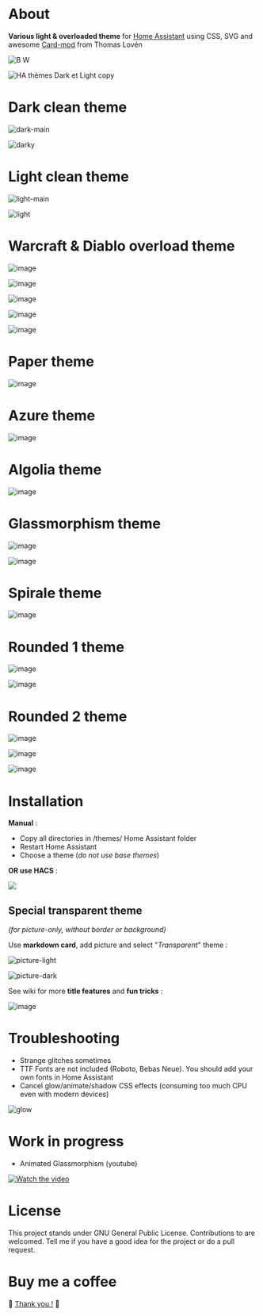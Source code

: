﻿﻿
<h1>About</h1>

<b>Various light & overloaded theme</b> for <a href="https://www.home-assistant.io/">Home Assistant</a> using CSS, SVG and awesome <a href="https://github.com/thomasloven/lovelace-card-mod">Card-mod</a> from Thomas Lovén

![B   W](https://github.com/Krakoukas73/ha-dark-light/assets/54374596/058d1dde-a932-4b28-81a4-61eccd8886c6)

![HA thèmes Dark et Light copy](https://github.com/Krakoukas73/home-assistant-dark-light-theme/assets/54374596/b437a34b-d784-4520-90be-8a67946a5cb5)


<h1>Dark clean theme</h1>

![dark-main](https://github.com/Krakoukas73/ha-dark-light/assets/54374596/5e753fad-43ba-4f17-9c52-ce8ac6e43185)

![darky](https://github.com/Krakoukas73/ha-dark-light/assets/54374596/df247a86-2fcd-4acf-8599-64f0e69186f0)


<h1>Light clean theme</h1>

![light-main](https://github.com/Krakoukas73/ha-dark-light/assets/54374596/2fec465a-5622-470b-b730-8564f7ad7637)

![light](https://github.com/Krakoukas73/home-assistant-dark-light-theme/assets/54374596/804dbea8-0226-4629-9f52-9c1c5b849b02)


<h1>Warcraft & Diablo overload theme</h1>

![image](https://github.com/user-attachments/assets/b127544d-bdd2-4184-97ba-8c0a339829ef)

![image](https://github.com/user-attachments/assets/c9334aaf-cee2-4428-8130-1d611947f89b)

![image](https://github.com/user-attachments/assets/6879bcd0-80d6-487c-b980-2aa194d93d4c)

![image](https://github.com/user-attachments/assets/b4289c41-7878-4060-a73d-e026542f1881)

![image](https://github.com/user-attachments/assets/7f268687-df1a-406c-bace-4c4a679ce0e0)



<h1>Paper theme</h1>

![image](https://github.com/Krakoukas73/home-assistant-dark-light-theme/assets/54374596/c2ce0e19-931d-4e1b-8833-1c9e06a303aa)


<h1>Azure theme</h1>

![image](https://github.com/Krakoukas73/home-assistant-dark-light-theme/assets/54374596/58311c47-0b7d-4ceb-a2e4-2a8d99a1e597)


<h1>Algolia theme</h1>

![image](https://github.com/Krakoukas73/home-assistant-dark-light-theme/assets/54374596/8532d42d-60f9-46f5-973f-4bff423f8ca8)


<h1>Glassmorphism theme</h1>

![image](https://github.com/Krakoukas73/home-assistant-dark-light-theme/assets/54374596/de20202e-653a-4c92-9e26-73b7b67830e3)

![image](https://github.com/Krakoukas73/home-assistant-dark-light-theme/assets/54374596/e2c43e65-7214-4a3f-b153-d188eafe81de)


<h1>Spirale theme</h1>

![image](https://github.com/Krakoukas73/home-assistant-dark-light-theme/assets/54374596/803d2000-9e73-46d9-a3b3-ff72ed2f0c68)


<h1>Rounded 1 theme</h1>

![image](https://github.com/user-attachments/assets/bd9d9447-5cbb-4eff-890d-e070ad0219a2)

![image](https://github.com/user-attachments/assets/db2d3261-6f90-4284-b47c-333bcfd39ce6)


<h1>Rounded 2 theme</h1>

![image](https://github.com/user-attachments/assets/c88fb0fe-7e60-4d1e-bb01-531126051910)

![image](https://github.com/user-attachments/assets/db779b3d-99ef-4bf2-bb79-a94ecb5a921b)

![image](https://github.com/user-attachments/assets/1af45f74-f423-4099-953b-b415c996f3c7)


<h1>Installation</h1>

<b>Manual</b> :

- Copy all directories in /themes/ Home Assistant folder
- Restart Home Assistant
- Choose a theme (<i>do not use base themes</i>)

<b>OR use HACS</b> :

<a href="https://my.home-assistant.io/redirect/hacs_repository/?owner=Krakoukas73&repository=home-assistant-dark-light-theme&category=theme"><img src="https://my.home-assistant.io/badges/hacs_repository.svg"></a>

<h2>Special transparent theme</h2>

<i>(for picture-only, without border or background)</i>

Use <b>markdown card</b>, add picture and select "_Transparent_" theme :

![picture-light](https://github.com/Krakoukas73/home-assistant-dark-light-theme/assets/54374596/e1e926dd-6295-4fd7-afb1-02c6fb5584f3)

![picture-dark](https://github.com/Krakoukas73/home-assistant-dark-light-theme/assets/54374596/d4111762-be78-45bd-a8a4-d5ff478bb2ed)

See wiki for more **title features** and **fun tricks** :

![image](https://github.com/Krakoukas73/home-assistant-dark-light-theme/assets/54374596/adfd0149-c279-44d9-a8c7-b387206c2131)

<h1>Troubleshooting</h1>

- Strange glitches sometimes
- TTF Fonts are not included (Roboto, Bebas Neue). You should add your own fonts in Home Assistant
- Cancel glow/animate/shadow CSS effects (consuming too much CPU even with modern devices)

![glow](https://github.com/Krakoukas73/home-assistant-dark-light/assets/54374596/ddba224d-51ed-4ca6-96d8-017dc35e6ce1)

<h1> Work in progress</h1>

- Animated Glassmorphism (youtube)

[![Watch the video](https://img.youtube.com/vi/mXbC1O6ndGA/maxresdefault.jpg)](https://www.youtube.com/watch?v=mXbC1O6ndGA)

<h1>License</h1>
  
This project stands under GNU General Public License.
Contributions to are welcomed. Tell me if you have a good idea for the project or do a pull request.

<h1>Buy me a coffee </h1>

🐙 [Thank you !](https://www.buymeacoffee.com/li08jg7kmc) 🙏
